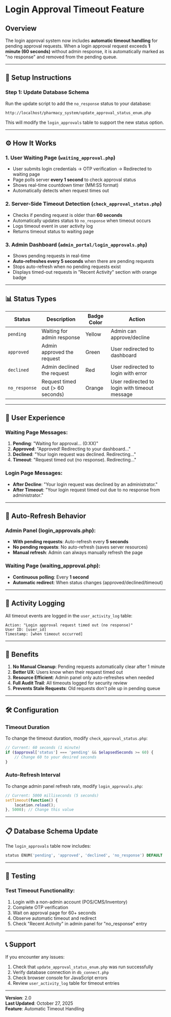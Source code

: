 # Login Approval Timeout Feature

## Overview
The login approval system now includes **automatic timeout handling** for pending approval requests. When a login approval request exceeds **1 minute (60 seconds)** without admin response, it is automatically marked as "no response" and removed from the pending queue.

---

## 🔧 Setup Instructions

### Step 1: Update Database Schema
Run the update script to add the `no_response` status to your database:

```
http://localhost/pharmacy_system/update_approval_status_enum.php
```

This will modify the `login_approvals` table to support the new status option.

---

## ⚙️ How It Works

### 1. **User Waiting Page** (`waiting_approval.php`)
- User submits login credentials → OTP verification → Redirected to waiting page
- Page polls server **every 1 second** to check approval status
- Shows real-time countdown timer (MM:SS format)
- Automatically detects when request times out

### 2. **Server-Side Timeout Detection** (`check_approval_status.php`)
- Checks if pending request is older than **60 seconds**
- Automatically updates status to `no_response` when timeout occurs
- Logs timeout event in user activity log
- Returns timeout status to waiting page

### 3. **Admin Dashboard** (`admin_portal/login_approvals.php`)
- Shows pending requests in real-time
- **Auto-refreshes every 5 seconds** when there are pending requests
- Stops auto-refresh when no pending requests exist
- Displays timed-out requests in "Recent Activity" section with orange badge

---

## 📊 Status Types

| Status | Description | Badge Color | Action |
|--------|-------------|-------------|--------|
| `pending` | Waiting for admin response | Yellow | Admin can approve/decline |
| `approved` | Admin approved the request | Green | User redirected to dashboard |
| `declined` | Admin declined the request | Red | User redirected to login with error |
| `no_response` | Request timed out (> 60 seconds) | Orange | User redirected to login with timeout message |

---

## 🎨 User Experience

### Waiting Page Messages:
1. **Pending**: "Waiting for approval... (0:XX)"
2. **Approved**: "Approved! Redirecting to your dashboard..."
3. **Declined**: "Your login request was declined. Redirecting..."
4. **Timeout**: "Request timed out (no response). Redirecting..."

### Login Page Messages:
- **After Decline**: "Your login request was declined by an administrator."
- **After Timeout**: "Your login request timed out due to no response from administrator."

---

## 🔄 Auto-Refresh Behavior

### Admin Panel (login_approvals.php):
- **With pending requests**: Auto-refresh every **5 seconds**
- **No pending requests**: No auto-refresh (saves server resources)
- **Manual refresh**: Admin can always manually refresh the page

### Waiting Page (waiting_approval.php):
- **Continuous polling**: Every **1 second**
- **Automatic redirect**: When status changes (approved/declined/timeout)

---

## 📝 Activity Logging

All timeout events are logged in the `user_activity_log` table:
```
Action: "Login approval request timed out (no response)"
User ID: [user_id]
Timestamp: [when timeout occurred]
```

---

## 🎯 Benefits

1. **No Manual Cleanup**: Pending requests automatically clear after 1 minute
2. **Better UX**: Users know when their request timed out
3. **Resource Efficient**: Admin panel only auto-refreshes when needed
4. **Full Audit Trail**: All timeouts logged for security review
5. **Prevents Stale Requests**: Old requests don't pile up in pending queue

---

## 🛠️ Configuration

### Timeout Duration
To change the timeout duration, modify `check_approval_status.php`:

```php
// Current: 60 seconds (1 minute)
if ($approval['status'] === 'pending' && $elapsedSeconds >= 60) {
    // Change 60 to your desired seconds
}
```

### Auto-Refresh Interval
To change admin panel refresh rate, modify `login_approvals.php`:

```javascript
// Current: 5000 milliseconds (5 seconds)
setTimeout(function() {
    location.reload();
}, 5000); // Change this value
```

---

## 📋 Database Schema Update

The `login_approvals` table now includes:
```sql
status ENUM('pending', 'approved', 'declined', 'no_response') DEFAULT 'pending'
```

---

## 🚀 Testing

### Test Timeout Functionality:
1. Login with a non-admin account (POS/CMS/Inventory)
2. Complete OTP verification
3. Wait on approval page for 60+ seconds
4. Observe automatic timeout and redirect
5. Check "Recent Activity" in admin panel for "no_response" entry

---

## 📞 Support

If you encounter any issues:
1. Check that `update_approval_status_enum.php` was run successfully
2. Verify database connection in `db_connect.php`
3. Check browser console for JavaScript errors
4. Review `user_activity_log` table for timeout entries

---

**Version**: 2.0  
**Last Updated**: October 27, 2025  
**Feature**: Automatic Timeout Handling

